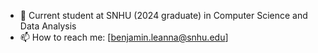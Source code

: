 

- 🌱 Current student at SNHU (2024 graduate) in Computer Science and Data Analysis
- 📫 How to reach me: [benjamin.leanna@snhu.edu]


<!---
Askrr/Askrr is a ✨ special ✨ repository because its `README.md` (this file) appears on your GitHub profile.
You can click the Preview link to take a look at your changes.
--->
